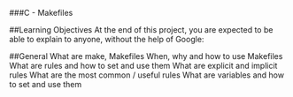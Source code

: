 ###C - Makefiles

##Learning Objectives
At the end of this project, you are expected to be able to explain to anyone, without the help of Google:

##General
What are make, Makefiles
When, why and how to use Makefiles
What are rules and how to set and use them
What are explicit and implicit rules
What are the most common / useful rules
What are variables and how to set and use them
